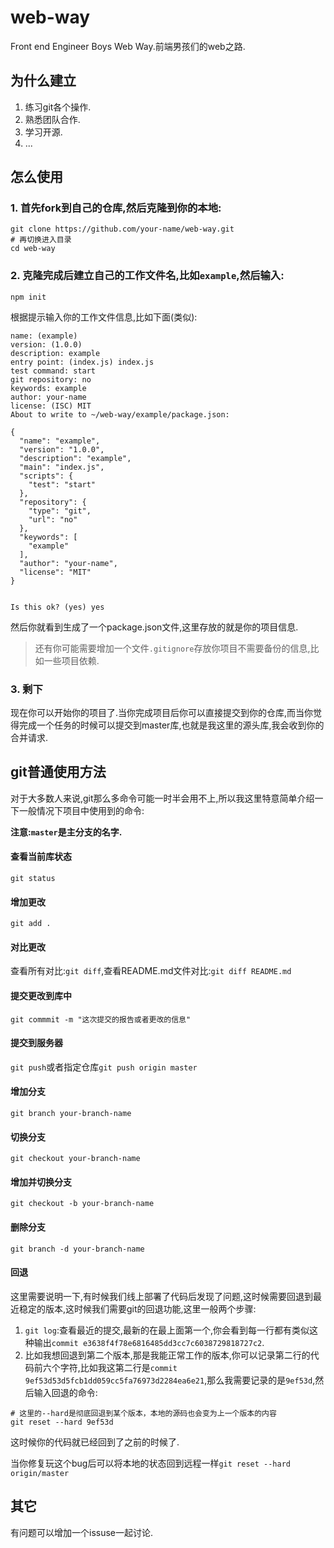 # web-way
Front end Engineer Boys Web Way.前端男孩们的web之路.

## 为什么建立

1. 练习git各个操作.
2. 熟悉团队合作.
3. 学习开源.
4. ...

## 怎么使用

### 1. 首先fork到自己的仓库,然后克隆到你的本地:

```shell
git clone https://github.com/your-name/web-way.git
# 再切换进入目录
cd web-way
```

### 2. 克隆完成后建立自己的工作文件名,比如`example`,然后输入:

```shell
npm init
```

根据提示输入你的工作文件信息,比如下面(类似):

```shell
name: (example) 
version: (1.0.0) 
description: example
entry point: (index.js) index.js
test command: start
git repository: no
keywords: example
author: your-name
license: (ISC) MIT
About to write to ~/web-way/example/package.json:

{
  "name": "example",
  "version": "1.0.0",
  "description": "example",
  "main": "index.js",
  "scripts": {
    "test": "start"
  },
  "repository": {
    "type": "git",
    "url": "no"
  },
  "keywords": [
    "example"
  ],
  "author": "your-name",
  "license": "MIT"
}


Is this ok? (yes) yes
```

然后你就看到生成了一个package.json文件,这里存放的就是你的项目信息.

> 还有你可能需要增加一个文件`.gitignore`存放你项目不需要备份的信息,比如一些项目依赖.

### 3. 剩下

现在你可以开始你的项目了.当你完成项目后你可以直接提交到你的仓库,而当你觉得完成一个任务的时候可以提交到master库,也就是我这里的源头库,我会收到你的合并请求.

## git普通使用方法

对于大多数人来说,git那么多命令可能一时半会用不上,所以我这里特意简单介绍一下一般情况下项目中使用到的命令:

**注意:`master`是主分支的名字.**

#### 查看当前库状态

`git status`

#### 增加更改

`git add .`

#### 对比更改

查看所有对比:`git diff`,查看README.md文件对比:`git diff README.md`

#### 提交更改到库中

`git commmit -m "这次提交的报告或者更改的信息"`

#### 提交到服务器

`git push`或者指定仓库`git push origin master`

#### 增加分支

`git branch your-branch-name`

#### 切换分支

`git checkout your-branch-name`

#### 增加并切换分支

`git checkout -b your-branch-name`

#### 删除分支

`git branch -d your-branch-name`

#### 回退

这里需要说明一下,有时候我们线上部署了代码后发现了问题,这时候需要回退到最近稳定的版本,这时候我们需要git的回退功能,这里一般两个步骤:

1. `git log`:查看最近的提交,最新的在最上面第一个,你会看到每一行都有类似这种输出`commit e3638f4f78e6816485dd3cc7c6038729818727c2`.
2. 比如我想回退到第二个版本,那是我能正常工作的版本,你可以记录第二行的代码前六个字符,比如我这第二行是`commit 9ef53d53d5fcb1dd059cc5fa76973d2284ea6e21`,那么我需要记录的是`9ef53d`,然后输入回退的命令:

```shell
# 这里的--hard是彻底回退到某个版本，本地的源码也会变为上一个版本的内容
git reset --hard 9ef53d
```

这时候你的代码就已经回到了之前的时候了.

当你修复玩这个bug后可以将本地的状态回到远程一样`git reset --hard origin/master`

## 其它

有问题可以增加一个issuse一起讨论.